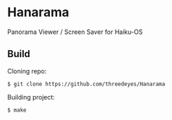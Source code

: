 Hanarama
========

Panorama Viewer / Screen Saver for Haiku-OS

Build
-----

Cloning repo:

    $ git clone https://github.com/threedeyes/Hanarama


Building project:

    $ make
